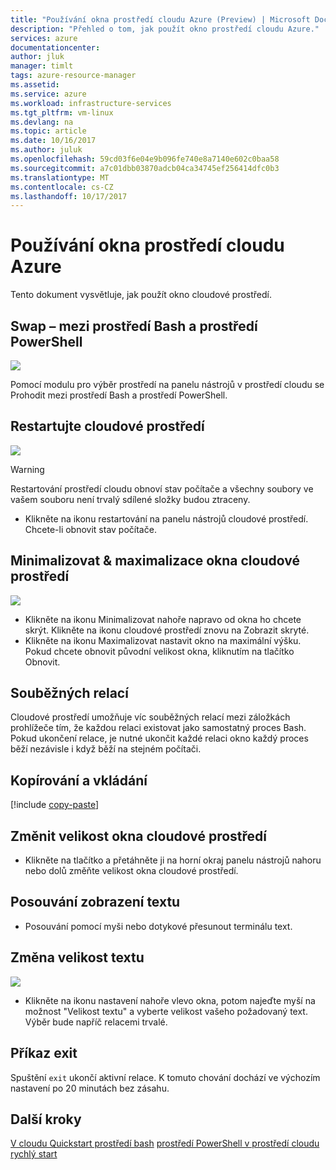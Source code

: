 ```yaml
---
title: "Používání okna prostředí cloudu Azure (Preview) | Microsoft Docs"
description: "Přehled o tom, jak použít okno prostředí cloudu Azure."
services: azure
documentationcenter: 
author: jluk
manager: timlt
tags: azure-resource-manager
ms.assetid: 
ms.service: azure
ms.workload: infrastructure-services
ms.tgt_pltfrm: vm-linux
ms.devlang: na
ms.topic: article
ms.date: 10/16/2017
ms.author: juluk
ms.openlocfilehash: 59cd03f6e04e9b096fe740e8a7140e602c0baa58
ms.sourcegitcommit: a7c01dbb03870adcb04ca34745ef256414dfc0b3
ms.translationtype: MT
ms.contentlocale: cs-CZ
ms.lasthandoff: 10/17/2017
---
```

# <a name="using-the-azure-cloud-shell-window"></a>Používání okna prostředí cloudu Azure

Tento dokument vysvětluje, jak použít okno cloudové prostředí.

## <a name="swap-between-bash-and-powershell-environments"></a>Swap – mezi prostředí Bash a prostředí PowerShell
![](media/using-the-shell-window/env-selector.png)

Pomocí modulu pro výběr prostředí na panelu nástrojů v prostředí cloudu se Prohodit mezi prostředí Bash a prostředí PowerShell.

## <a name="restart-cloud-shell"></a>Restartujte cloudové prostředí
![](media/using-the-shell-window/restart.png)
> [!WARNING]
> Restartování prostředí cloudu obnoví stav počítače a všechny soubory ve vašem souboru není trvalý sdílené složky budou ztraceny.

* Klikněte na ikonu restartování na panelu nástrojů cloudové prostředí. Chcete-li obnovit stav počítače.

## <a name="minimize--maximize-cloud-shell-window"></a>Minimalizovat & maximalizace okna cloudové prostředí
![](media/using-the-shell-window/minmax.png)
* Klikněte na ikonu Minimalizovat nahoře napravo od okna ho chcete skrýt. Klikněte na ikonu cloudové prostředí znovu na Zobrazit skryté.
* Klikněte na ikonu Maximalizovat nastavit okno na maximální výšku. Pokud chcete obnovit původní velikost okna, kliknutím na tlačítko Obnovit.

## <a name="concurrent-sessions"></a>Souběžných relací
Cloudové prostředí umožňuje víc souběžných relací mezi záložkách prohlížeče tím, že každou relaci existovat jako samostatný proces Bash.
Pokud ukončení relace, je nutné ukončit každé relaci okno každý proces běží nezávisle i když běží na stejném počítači.

## <a name="copy-and-paste"></a>Kopírování a vkládání
[!include [copy-paste](../../includes/cloud-shell-copy-paste.md)]

## <a name="resize-cloud-shell-window"></a>Změnit velikost okna cloudové prostředí
* Klikněte na tlačítko a přetáhněte ji na horní okraj panelu nástrojů nahoru nebo dolů změňte velikost okna cloudové prostředí.

## <a name="scrolling-text-display"></a>Posouvání zobrazení textu
* Posouvání pomocí myši nebo dotykové přesunout terminálu text.

## <a name="changing-the-text-size"></a>Změna velikost textu
![](media/using-the-shell-window/text-size.png)
* Klikněte na ikonu nastavení nahoře vlevo okna, potom najeďte myší na možnost "Velikost textu" a vyberte velikost vašeho požadovaný text. Výběr bude napříč relacemi trvalé.

## <a name="exit-command"></a>Příkaz exit
Spuštění `exit` ukončí aktivní relace. K tomuto chování dochází ve výchozím nastavení po 20 minutách bez zásahu.

## <a name="next-steps"></a>Další kroky

[V cloudu Quickstart prostředí bash](quickstart.md)
[prostředí PowerShell v prostředí cloudu rychlý start](quickstart-powershell.md)